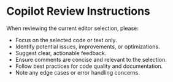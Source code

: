 # Copilot Review Instructions

When reviewing the current editor selection, please:

- Focus on the selected code or text only.
- Identify potential issues, improvements, or optimizations.
- Suggest clear, actionable feedback.
- Ensure comments are concise and relevant to the selection.
- Follow best practices for code quality and documentation.
- Note any edge cases or error handling concerns.
